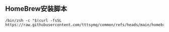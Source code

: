 ## HomeBrew安装脚本
```
/bin/zsh -c "$(curl -fsSL https://raw.githubusercontent.com/tttsymq/common/refs/heads/main/homebrew.sh)"
```
